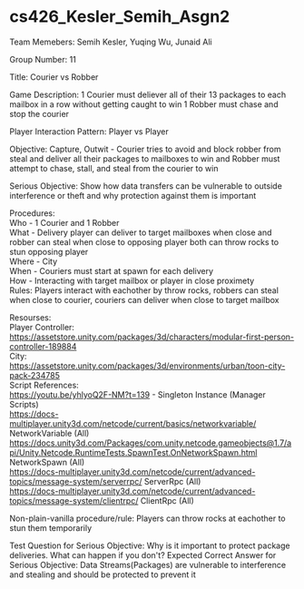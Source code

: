 # cs426_Kesler_Semih_Asgn2

Team Memebers: Semih Kesler, Yuqing Wu, Junaid Ali

Group Number: 11

Title: Courier vs Robber

Game Description: 1 Courier must deliever all of their 13 packages to each mailbox in a row without getting caught to win
1 Robber must chase and stop the courier 

Player Interaction Pattern: Player vs Player

Objective: Capture, Outwit - Courier tries to avoid and block robber from steal and deliver all their packages to mailboxes to win and Robber must attempt to
chase, stall, and steal from the courier to win

Serious Objective: Show how data transfers can be vulnerable to outside interference or theft and why protection against them is important

Procedures:<br>
  Who - 1 Courier and 1 Robber<br>
  What - Delivery player can deliver to target mailboxes when close and robber can steal when close to opposing player both can throw rocks to stun opposing player<br>
  Where - City<br>
  When - Couriers must start at spawn for each delivery<br>
  How - Interacting with target mailbox or player in close proximety<br>
  Rules:  Players interact with eachother by throw rocks, robbers can steal when close to courier, couriers can deliver when close to target mailbox<br>

Resourses:<br>
    Player Controller:<br>
      https://assetstore.unity.com/packages/3d/characters/modular-first-person-controller-189884 <br> 
    City:<br>
      https://assetstore.unity.com/packages/3d/environments/urban/toon-city-pack-234785<br>
    Script References:<br>
      https://youtu.be/yhlyoQ2F-NM?t=139 - Singleton Instance (Manager Scripts)<br>
      https://docs-multiplayer.unity3d.com/netcode/current/basics/networkvariable/ NetworkVariable (All)<br>
      https://docs.unity3d.com/Packages/com.unity.netcode.gameobjects@1.7/api/Unity.Netcode.RuntimeTests.SpawnTest.OnNetworkSpawn.html NetworkSpawn (All)<br>
      https://docs-multiplayer.unity3d.com/netcode/current/advanced-topics/message-system/serverrpc/ ServerRpc (All)<br>
      https://docs-multiplayer.unity3d.com/netcode/current/advanced-topics/message-system/clientrpc/ ClientRpc (All)<br>
      
Non-plain-vanilla procedure/rule: Players can throw rocks at eachother to stun them temporarily

Test Question for Serious Objective: Why is it important to protect package deliveries. What can happen if you don't?
Expected Correct Answer for Serious Objective: Data Streams(Packages) are vulnerable to interference and stealing and should be protected to prevent it

